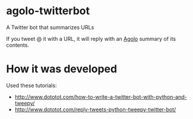 # agolo-twitterbot
A Twitter bot that summarizes URLs

If you tweet @ it with a URL, it will reply with an [Agolo](http://agolo.com) summary of its contents.

# How it was developed

Used these tutorials:

* http://www.dototot.com/how-to-write-a-twitter-bot-with-python-and-tweepy/
* http://www.dototot.com/reply-tweets-python-tweepy-twitter-bot/

